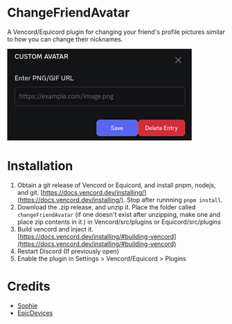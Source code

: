 # ChangeFriendAvatar
A Vencord/Equicord plugin for changing your friend's profile pictures similar to how you can change their nicknames.<br>

![modal.png](modal.png)


# Installation
1. Obtain a git release of Vencord or Equicord, and install pnpm, nodejs, and git. [https://docs.vencord.dev/installing/](https://docs.vencord.dev/installing/). Stop after runnning `pnpm install`.
2. Download the .zip release, and unzip it. Place the folder called `changeFriendAvatar` (if one doesn't exist after unzipping, make one and place zip contents in it.) in Vencord/src/plugins or Equicord/src/plugins
3. Build vencord and inject it. [https://docs.vencord.dev/installing/#building-vencord](https://docs.vencord.dev/installing/#building-vencord)
4. Restart Discord (If previously open)
5. Enable the plugin in Settings > Vencord/Equicord > Plugins

# Credits
- [Sophie](https://github.com/soap-phia/)
- [EpicDevices](https://github.com/epic-devices/)
